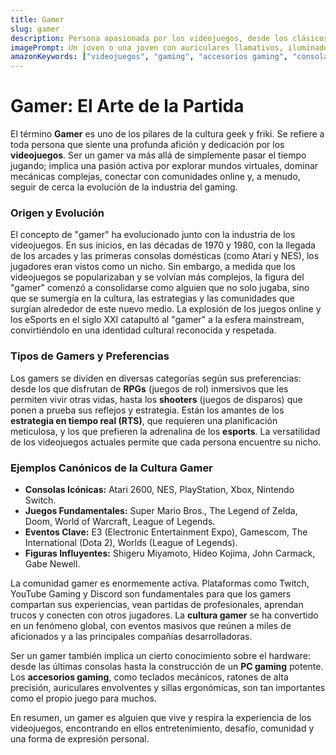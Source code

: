```yaml
---
title: Gamer
slug: gamer
description: Persona apasionada por los videojuegos, desde los clásicos hasta los títulos más modernos. Un gamer dedica tiempo y esfuerzo a dominar sus juegos favoritos.
imagePrompt: Un joven o una joven con auriculares llamativos, iluminado por el brillo de un monitor, rodeado de periféricos gaming como un teclado mecánico y un ratón ergonómico. La habitación está ligeramente a oscuras, con luces LED de colores pulsando suavemente. La expresión del gamer es de concentración e intensidad, con una sonrisa oculta de satisfacción por un logro en el juego.
amazonKeywords: ["videojuegos", "gaming", "accesorios gaming", "consolas", "PC gaming"]
---
```


# Gamer: El Arte de la Partida

El término **Gamer** es uno de los pilares de la cultura geek y friki. Se refiere a toda persona que siente una profunda afición y dedicación por los **videojuegos**. Ser un gamer va más allá de simplemente pasar el tiempo jugando; implica una pasión activa por explorar mundos virtuales, dominar mecánicas complejas, conectar con comunidades online y, a menudo, seguir de cerca la evolución de la industria del gaming.

### Origen y Evolución

El concepto de "gamer" ha evolucionado junto con la industria de los videojuegos. En sus inicios, en las décadas de 1970 y 1980, con la llegada de los arcades y las primeras consolas domésticas (como Atari y NES), los jugadores eran vistos como un nicho. Sin embargo, a medida que los videojuegos se popularizaban y se volvían más complejos, la figura del "gamer" comenzó a consolidarse como alguien que no solo jugaba, sino que se sumergía en la cultura, las estrategias y las comunidades que surgían alrededor de este nuevo medio. La explosión de los juegos online y los eSports en el siglo XXI catapultó al "gamer" a la esfera mainstream, convirtiéndolo en una identidad cultural reconocida y respetada.

### Tipos de Gamers y Preferencias

Los gamers se dividen en diversas categorías según sus preferencias: desde los que disfrutan de **RPGs** (juegos de rol) inmersivos que les permiten vivir otras vidas, hasta los **shooters** (juegos de disparos) que ponen a prueba sus reflejos y estrategia. Están los amantes de los **estrategia en tiempo real (RTS)**, que requieren una planificación meticulosa, y los que prefieren la adrenalina de los **esports**. La versatilidad de los videojuegos actuales permite que cada persona encuentre su nicho.

### Ejemplos Canónicos de la Cultura Gamer

*   **Consolas Icónicas:** Atari 2600, NES, PlayStation, Xbox, Nintendo Switch.
*   **Juegos Fundamentales:** Super Mario Bros., The Legend of Zelda, Doom, World of Warcraft, League of Legends.
*   **Eventos Clave:** E3 (Electronic Entertainment Expo), Gamescom, The International (Dota 2), Worlds (League of Legends).
*   **Figuras Influyentes:** Shigeru Miyamoto, Hideo Kojima, John Carmack, Gabe Newell.

La comunidad gamer es enormemente activa. Plataformas como Twitch, YouTube Gaming y Discord son fundamentales para que los gamers compartan sus experiencias, vean partidas de profesionales, aprendan trucos y conecten con otros jugadores. La **cultura gamer** se ha convertido en un fenómeno global, con eventos masivos que reúnen a miles de aficionados y a las principales compañías desarrolladoras.

Ser un gamer también implica un cierto conocimiento sobre el hardware: desde las últimas consolas hasta la construcción de un **PC gaming** potente. Los **accesorios gaming**, como teclados mecánicos, ratones de alta precisión, auriculares envolventes y sillas ergonómicas, son tan importantes como el propio juego para muchos.

En resumen, un gamer es alguien que vive y respira la experiencia de los videojuegos, encontrando en ellos entretenimiento, desafío, comunidad y una forma de expresión personal.